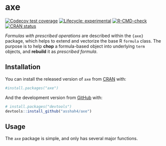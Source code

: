 
<!-- README.md is generated from README.Rmd. Please edit that file -->

# axe

<!-- badges: start -->

[![Codecov test
coverage](https://codecov.io/gh/asshah4/axe/branch/main/graph/badge.svg)](https://codecov.io/gh/asshah4/axe?branch=main)
[![Lifecycle:
experimental](https://img.shields.io/badge/lifecycle-experimental-orange.svg)](https://lifecycle.r-lib.org/articles/stages.html#experimental)
[![R-CMD-check](https://github.com/asshah4/axe/workflows/R-CMD-check/badge.svg)](https://github.com/asshah4/axe/actions)
[![CRAN
status](https://www.r-pkg.org/badges/version/axe)](https://CRAN.R-project.org/package=axe)
<!-- badges: end -->

*Formulas with prescribed operations* are described within the `{axe}`
package, which helps to extend and vectorize the base R `formula` class.
The purpose is to help **chop** a formula-based object into underlying
`term` objects, and **rebuild** it as *prescribed formula*.

## Installation

You can install the released version of `axe` from
[CRAN](https://CRAN.R-project.org) with:

``` r
#install.packages("axe")
```

And the development version from [GitHub](https://github.com/) with:

``` r
# install.packages("devtools")
devtools::install_github("asshah4/axe")
```

## Usage

The `axe` package is simple, and only has several major functions.
